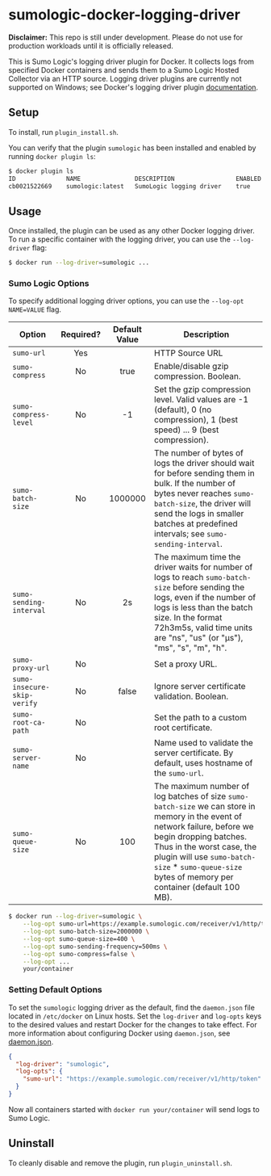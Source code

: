 # sumologic-docker-logging-driver

**Disclaimer:** This repo is still under development.  Please do not use for production workloads until it is officially released.

This is Sumo Logic's logging driver plugin for Docker.
It collects logs from specified Docker containers and sends them to a Sumo Logic Hosted Collector via an HTTP source.
Logging driver plugins are currently not supported on Windows; see Docker's logging driver plugin [documentation].

[documentation]: https://github.com/docker/cli/blob/master/docs/extend/plugins_logging.md

## Setup

To install, run `plugin_install.sh`.

You can verify that the plugin `sumologic` has been installed and enabled by running `docker plugin ls`:

```bash
$ docker plugin ls
ID              NAME               DESCRIPTION                 ENABLED
cb0021522669    sumologic:latest   SumoLogic logging driver    true
```

## Usage
Once installed, the plugin can be used as any other Docker logging driver.
To run a specific container with the logging driver, you can use the `--log-driver` flag:
```bash
$ docker run --log-driver=sumologic ...
```

### Sumo Logic Options
To specify additional logging driver options, you can use the `--log-opt NAME=VALUE` flag.

| Option                      | Required? | Default Value | Description
| --------------------------- | :-------: | :-----------: | -------------------------------------- |
| `sumo-url`                  | Yes       |               | HTTP Source URL
| `sumo-compress`             | No        | true          | Enable/disable gzip compression. Boolean.
| `sumo-compress-level`       | No        | -1            | Set the gzip compression level. Valid values are -1 (default), 0 (no compression), 1 (best speed) ... 9 (best compression).
| `sumo-batch-size`           | No        | 1000000       | The number of bytes of logs the driver should wait for before sending them in bulk. If the number of bytes never reaches `sumo-batch-size`, the driver will send the logs in smaller batches at predefined intervals; see `sumo-sending-interval`.
| `sumo-sending-interval`     | No        | 2s            | The maximum time the driver waits for number of logs to reach `sumo-batch-size` before sending the logs, even if the number of logs is less than the batch size. In the format 72h3m5s, valid time units are "ns", "us" (or "µs"), "ms", "s", "m", "h".
| `sumo-proxy-url`            | No        |               | Set a proxy URL.
| `sumo-insecure-skip-verify` | No        | false         | Ignore server certificate validation. Boolean.
| `sumo-root-ca-path`         | No        |               | Set the path to a custom root certificate.
| `sumo-server-name`          | No        |               | Name used to validate the server certificate. By default, uses hostname of the `sumo-url`.
| `sumo-queue-size`           | No        | 100           | The maximum number of log batches of size `sumo-batch-size` we can store in memory in the event of network failure, before we begin dropping batches. Thus in the worst case, the plugin will use `sumo-batch-size` * `sumo-queue-size` bytes of memory per container (default 100 MB).

```bash
$ docker run --log-driver=sumologic \
    --log-opt sumo-url=https://example.sumologic.com/receiver/v1/http/token \
    --log-opt sumo-batch-size=2000000 \
    --log-opt sumo-queue-size=400 \
    --log-opt sumo-sending-frequency=500ms \
    --log-opt sumo-compress=false \
    --log-opt ...
    your/container
```

### Setting Default Options
To set the `sumologic` logging driver as the default, find the `daemon.json` file located in `/etc/docker` on Linux hosts.
Set the `log-driver` and `log-opts` keys to the desired values and restart Docker for the changes to take effect. For more information about configuring Docker using `daemon.json`, see [daemon.json].

[daemon.json]: https://docs.docker.com/engine/reference/commandline/dockerd/#daemon-configuration-file

```json
{
  "log-driver": "sumologic",
  "log-opts": {
    "sumo-url": "https://example.sumologic.com/receiver/v1/http/token"
  }
}
```

Now all containers started with `docker run your/container` will send logs to Sumo Logic.

## Uninstall
To cleanly disable and remove the plugin, run `plugin_uninstall.sh`.
